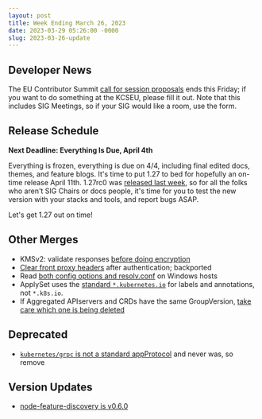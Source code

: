 ```yaml
---
layout: post
title: Week Ending March 26, 2023
date: 2023-03-29 05:26:00 -0000
slug: 2023-03-26-update
---
```


## Developer News

The EU Contributor Summit [call for session proposals](https://docs.google.com/forms/d/1Ap8YEvT0zUywOOdf0ZYjWiOojoR8aj8GMxTZpUbsmoc/viewform) ends this Friday; if you want to do something at the KCSEU, please fill it out.  Note that this includes SIG Meetings, so if your SIG would like a room, use the form.

## Release Schedule

**Next Deadline: Everything Is Due, April 4th**

Everything is frozen, everything is due on 4/4, including final edited docs, themes, and feature blogs.  It's time to put 1.27 to bed for hopefully an on-time release April 11th.  1.27rc0 was [released last week](https://groups.google.com/a/kubernetes.io/g/dev/c/laH9_UoOl7g), so for all the folks who aren't SIG Chairs or docs people, it's time for you to test the new version with your stacks and tools, and report bugs ASAP.

Let's get 1.27 out on time!

## Other Merges

* KMSv2: validate responses [before doing encryption](https://github.com/kubernetes/kubernetes/pull/116877)
* [Clear front proxy headers](https://github.com/kubernetes/kubernetes/pull/116785) after authentication; backported
* Read [both config options and resolv.conf](https://github.com/kubernetes/kubernetes/pull/116800) on Windows hosts
* ApplySet uses the [standard `*.kubernetes.io`](https://github.com/kubernetes/kubernetes/pull/116780) for labels and annotations, not `*.k8s.io`.
* If Aggregated APIservers and CRDs have the same GroupVersion, [take care which one is being deleted](https://github.com/kubernetes/kubernetes/pull/116770)

## Deprecated

* [`kubernetes/grpc` is not a standard appProtocol](https://github.com/kubernetes/kubernetes/pull/116866) and never was, so remove

## Version Updates

* [node-feature-discovery is v0.6.0](https://github.com/kubernetes-sigs/node-feature-discovery-operator/releases/tag/v0.6.0)
